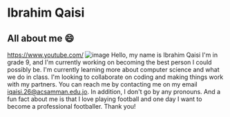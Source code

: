 # Ibrahim Qaisi 
## All about me 😄 
<!--
**Qaisi11/Qaisi11** is a ✨ _special_ ✨ repository because its `README.md` (this file) appears on your GitHub profile.

Here are some ideas to get you started:

- 🔭 I’m currently working on ...
- 🌱 I’m currently learning ...
- 👯 I’m looking to collaborate on ...
- 🤔 I’m looking for help with ...
- 💬 Ask me about ...
- 📫 How to reach me: ...
- 😄 Pronouns: ...
- ⚡ Fun fact: ...
-->
https://www.youtube.com/
![image](https://user-images.githubusercontent.com/123292211/213929879-ea4d997a-56f4-456d-992c-d162d1455bb6.png)
Hello, my name is Ibrahim Qaisi I'm in grade 9, and I'm currently working on becoming the best person I could possibly be. I'm currently learning more about computer science and what we do in class. I'm looking to collaborate on coding and making things work with my partners. You can reach me by contacting me on my email iqaisi.26@acsamman.edu.jo. In addition, I don't go by any pronouns. And a fun fact about me is that I love playing football and one day I want to become a professional footballer. Thank you!
